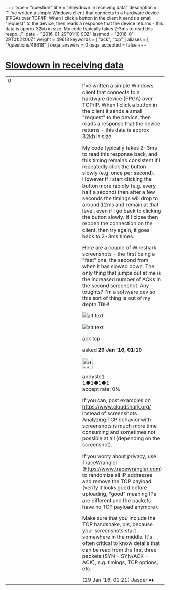 +++
type = "question"
title = "Slowdown in receiving data"
description = '''I&#x27;ve written a simple Windows client that connects to a hardware device (FPGA) over TCP/IP. When I click a button in the client it sends a small &quot;request&quot; to the device, then reads a response that the device returns - this data is approx 32kb in size. My code typically takes 2-3ms to read this respo...'''
date = "2016-01-29T01:10:00Z"
lastmod = "2016-01-29T01:21:00Z"
weight = 49618
keywords = [ "ack", "tcp" ]
aliases = [ "/questions/49618" ]
osqa_answers = 0
osqa_accepted = false
+++

<div class="headNormal">

# [Slowdown in receiving data](/questions/49618/slowdown-in-receiving-data)

</div>

<div id="main-body">

<div id="askform">

<table id="question-table" style="width:100%;"><colgroup><col style="width: 50%" /><col style="width: 50%" /></colgroup><tbody><tr class="odd"><td style="width: 30px; vertical-align: top"><div class="vote-buttons"><span id="post-49618-upvote" class="ajax-command post-vote up" rel="nofollow" title="I like this post (click again to cancel)"> </span><div id="post-49618-score" class="post-score" title="current number of votes">0</div><span id="post-49618-downvote" class="ajax-command post-vote down" rel="nofollow" title="I dont like this post (click again to cancel)"> </span> <span id="favorite-mark" class="ajax-command favorite-mark" rel="nofollow" title="mark/unmark this question as favorite (click again to cancel)"> </span><div id="favorite-count" class="favorite-count"></div></div></td><td><div id="item-right"><div class="question-body"><p>I've written a simple Windows client that connects to a hardware device (FPGA) over TCP/IP. When I click a button in the client it sends a small "request" to the device, then reads a response that the device returns - this data is approx 32kb in size.</p><p>My code typically takes 2-3ms to read this response back, and this timing remains consistent if I repeatedly click the button slowly (e.g. once per second). However if I start clicking the button more rapidly (e.g. every half a second) then after a few seconds the timings will drop to around 12ms and remain at that level, even if I go back to clicking the button slowly. If I close then reopen the connection on the client, then try again, it goes back to 2-3ms times.</p><p>Here are a couple of Wireshark screenshots - the first being a "fast" one, the second from when it has slowed down. The only thing that jumps out at me is the increased number of ACKs in the second screenshot. Any toughts? I'm a software dev so this sort of thing is out of my depth TBH!</p><p><img src="https://osqa-ask.wireshark.org/upfiles/ws1_BYOxtEZ.png" alt="alt text" /></p><p><img src="https://osqa-ask.wireshark.org/upfiles/ws2_sDPKtuR.png" alt="alt text" /></p></div><div id="question-tags" class="tags-container tags"><span class="post-tag tag-link-ack" rel="tag" title="see questions tagged &#39;ack&#39;">ack</span> <span class="post-tag tag-link-tcp" rel="tag" title="see questions tagged &#39;tcp&#39;">tcp</span></div><div id="question-controls" class="post-controls"></div><div class="post-update-info-container"><div class="post-update-info post-update-info-user"><p>asked <strong>29 Jan '16, 01:10</strong></p><img src="https://secure.gravatar.com/avatar/89bfbacc849835ca831d84ae6bd014aa?s=32&amp;d=identicon&amp;r=g" class="gravatar" width="32" height="32" alt="andyste1&#39;s gravatar image" /><p><span>andyste1</span><br />
<span class="score" title="1 reputation points">1</span><span title="1 badges"><span class="badge1">●</span><span class="badgecount">1</span></span><span title="1 badges"><span class="silver">●</span><span class="badgecount">1</span></span><span title="1 badges"><span class="bronze">●</span><span class="badgecount">1</span></span><br />
<span class="accept_rate" title="Rate of the user&#39;s accepted answers">accept rate:</span> <span title="andyste1 has no accepted answers">0%</span></p></img></div></div><div id="comments-container-49618" class="comments-container"><span id="49619"></span><div id="comment-49619" class="comment"><div id="post-49619-score" class="comment-score"></div><div class="comment-text"><p>If you can, post examples on <a href="https://www.cloudshark.org/">https://www.cloudshark.org/</a> instead of screenshots. Analyzing TCP behavior with screenshots is much more time consuming and sometimes not possible at all (depending on the screenshot).</p><p>If you worry about privacy, use TraceWrangler (<a href="https://www.tracewrangler.com">https://www.tracewrangler.com</a>) to randomize all IP addresses and remove the TCP payload (verify it looks good before uploading, "good" meaning IPs are different and the packets have no TCP payload anymore).</p><p>Make sure that you include the TCP handshake, pls, because your screenshots start somewhere in the middle. It's often critical to know details that can be read from the first three packets (SYN - SYN/ACK - ACK), e.g. timings, TCP options, etc.</p></div><div id="comment-49619-info" class="comment-info"><span class="comment-age">(29 Jan '16, 01:21)</span> <span class="comment-user userinfo">Jasper ♦♦</span></div></div></div><div id="comment-tools-49618" class="comment-tools"></div><div class="clear"></div><div id="comment-49618-form-container" class="comment-form-container"></div><div class="clear"></div></div></td></tr></tbody></table>

</div>

</div>

